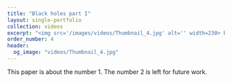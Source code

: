 ```yaml
---
title: "Black holes part I"
layout: single-portfolio
collection: videos
excerpt: "<img src='/images/videos/Thumbnail_4.jpg' alt='' width=230> border-radius: 20%"
order_number: 4
header: 
  og_image: "videos/Thumbnail_4.jpg"
---
```


This paper is about the number 1. The number 2 is left for future work.